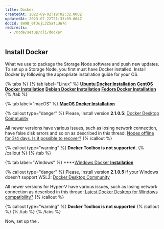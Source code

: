 ```yaml
---
title: Docker
createdAt: 2022-09-02T19:02:32.000Z
updatedAt: 2023-07-22T21:33:09.664Z
docId: EW9B_0fJujL3Z5aTLUW7d
redirects:
  - /node/setup/cli/docker
---
```


## Install Docker

What we use to package the Storage Node software and push new updates. To set up a Storage Node, you first must have Docker installed. Install Docker by following the appropriate installation guide for your OS.

{% tabs %}
{% tab label="Linux" %}
[**Ubuntu Docker Installation**](https://docs.docker.com/install/linux/docker-ce/ubuntu/)
[**CentOS Docker Installation**](https://docs.docker.com/install/linux/docker-ce/centos/)
[**Debian Docker Installation**](https://docs.docker.com/install/linux/docker-ce/debian/)
[**Fedora Docker Installation**](https://docs.docker.com/install/linux/docker-ce/fedora/)
{% /tab %}

{% tab label="macOS" %}
[**MacOS Docker Installation**](https://docs.docker.com/docker-for-mac/install/)



{% callout type="danger"  %} 
Please, install version **2.1.0.5**: [Docker Desktop Community](https://docs.docker.com/docker-for-mac/release-notes/#docker-desktop-community-2105)

All newer versions have various issues, such as losing network connection, have false disk errors and so on as described in this thread: [Nodes offline for 3/4 days. Is it possible to recover?](https://forum.storj.io/t/nodes-offline-for-3-4-days-is-it-possible-to-recover/11697/16?u=alexey)
{% /callout %}

{% callout type="warning"  %} 
**Docker Toolbox is not supported.**
{% /callout %}
{% /tab %}

{% tab label="Windows" %}
****[Windows Docker **Installation**](https://docs.docker.com/docker-for-windows/install/#install-docker-desktop-for-windows-desktop-app)



{% callout type="danger"  %} 
Please, install version **2.1.0.5** if your Windows doesn't support WSL2: [Docker Desktop Community](https://docs.docker.com/docker-for-mac/release-notes/#docker-desktop-community-2105)

All newer versions for Hyper-V have various issues, such as losing network connection as described in this thread:[ Latest Docker Desktop for Windows compatibility?](https://forum.storj.io/t/latest-docker-desktop-for-windows-compatibility/6045)
{% /callout %}

{% callout type="warning"  %} 
**Docker Toolbox is not supported**
{% /callout %}
{% /tab %}
{% /tabs %}



Now, set up the [](docId\:HaDkV_0aWg9OJoBe53o-J).

